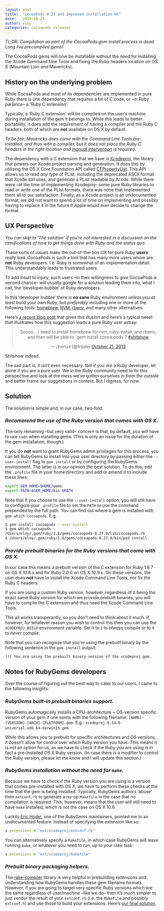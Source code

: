 ```yaml
---
layout: post
title:  "CocoaPods 0.27 and improved installation UX"
date:   2013-10-24
author: eloy
categories: cocoapods releases
---
```


TL;DR: _Compilation as part of the CocoaPods gem install process is dead. Long
live precompiled gems!_

The CocoaPods gems will now be installable _without_
the need for installing the Xcode Command Line Tools and fixing the Ruby
headers location on OS X (Mountain Lion _and_ Mavericks).

<!-- more -->


## History on the underlying problem

While CocoaPods and most of its dependencies are implemented in pure Ruby there
is one dependency that requires a bit of C code, or –in Ruby parlance– a
‘Ruby C extension’.

Typically, a ‘Ruby C extension’ will be compiled on the user’s machine during
installation of the gem it belongs to. While this leads to better portability,
it _does_ add the requirement of having a compiler and the Ruby C headers, both
of which are **not** available on OS X by default.

_To be fair, Mavericks does come with the Command Line Tools pre-installed, and
thus with a compiler, but it does not place the Ruby C headers in the right
location and [manual intervention](https://gist.github.com/goshakkk/5763489) is
required._

The dependency with a C extension that we have is
[Xcodeproj](https://github.com/CocoaPods/Xcodeproj), the library that powers
our Xcode project parsing and generation. It does this by utilising the OS X
Core Foundation API called [CFPropertyList](http://bit.ly/1a9irJT). This API
allows us to read _any type_ of PList, including the deprecated ASCII format
that Xcode still uses, and generate a PList readable by Xcode. While there were
–at the time of implementing Xcodeproj– some pure Ruby libraries to read or
write one of the PList formats, there was none that implemented them all to our
satisfaction. Finally, as a Xcode project is an undocumented format, we did not
want to spend a lot of time on implementing and possibly having to replace it
in the future if Apple would ever decide to change the format.


## UX Perspective

_You can skip to ‘The solution’ if you’re not interested in a discussion on the
ramifications of how to get things done with Ruby and the status quo._

These sorts of issues make the out-of-the-box UX for pure Ruby **users** really
bad. CocoaPods is such a tool that has many more users whom are **not** Ruby
developers. I.e. Ruby is somewhat of an implementation detail. This
understandably leads to frustrated users.

To add insult to injury, such users –in their willingness to give CocoaPods a
second chance– will usually google for a solution leading them into, what I
call, the ‘developer bubble’ of Ruby developers.

In this ‘developer bubble’ there is **no sane** Ruby environment _unless_ you
_at least_ build your own Ruby, but _preferably_ including one or more of the
following tools: [homebrew](http://brew.sh), [RVM](https://rvm.io),
[rbenv](http://rbenv.org), and many other alternatives.

Here’s [a recent blog post](http://bit.ly/14B38md) that gives this illusion and
here’s a typical tweet that illustrates how this suggestion leads a pure Ruby
user astray:

<center>

<blockquote class="twitter-tweet"><p>Soooo... I need to install homebrew for rvm, ruby-install, and rbenv, and then will be able to `gem install cocoa pods`? <a href="https://twitter.com/search?q=%23shitshow&amp;src=hash">#shitshow</a></p>&mdash; ¡ɜɿoɾɪɹℲ (@frijole) <a href="https://twitter.com/frijole/statuses/392339577232703488">October 21, 2013</a></blockquote>
<script async src="//platform.twitter.com/widgets.js" charset="utf-8"></script>

</center>

Shitshow indeed.

The sad part is, it isn’t even necessary. Not if you _are_ a Ruby developer,
let alone if you are a pure user. We in the Ruby community need to fix this
perspective and look at the mess we’ve gotten ourselves in _from the outside_
and better frame our suggestions in context. But I digress, for now.


## Solution

The solution is simple and, in our case, two-fold:

### _Recommend the use of the Ruby version that comes with OS X._

  The only remaining –but very valid– concern is that, by default, you will
  have to use `sudo` when installing gems. (This is only an issue for the
  duration of the gem installation, though.)

  If you do **not** want to grant RubyGems admin privileges for this process,
  you can tell RubyGems to install into your user directory by passing either
  the `--user-install` flag to `gem install` or by configuring the RubyGems
  environment. The latter is in our opinion the best solution. To do this,
  edit the `.profile` file in your home directory and add or amend it to
  include these lines:

  ```sh
  export GEM_HOME=$HOME/gems
  export PATH=$GEM_HOME/bin:$PATH
  ```

  Note that if you choose to use the `--user-install` option, you will still
  have to configure your `.profile` file to set the `PATH` or use the command
  prepended by the full path. You can find out where a gem is installed with
  `gem which cocoapods`. E.g.

  ```sh
  $ gem install cocoapods --user-install
  $ gem which cocoapods
  /Users/eloy/.gem/ruby/1.8/gems/cocoapods-0.27.0/lib/cocoapods.rb
  $ /Users/eloy/.gem/ruby/1.8/gems/cocoapods-0.27.0/bin/pod install
  ```

### _Provide prebuilt binaries for the Ruby versions that come with OS X._

  In our case this means a prebuilt version of the C extension for Ruby 1.8.7
  on OS X 10.8.x and for Ruby 2.0.0 on OS X 10.9.x. On these versions, the
  user does **not** have to install the Xcode Command Line Tools, nor fix the
  Ruby C headers.

  If you are using a custom Ruby version, however, regardless of it being the
  exact same Ruby version for which we provide prebuilt binaries, you _will_
  have to compile the C extension and thus need the Xcode Command Line Tools.

  This all works transperantly, so you don’t need to think about it much. If,
  however, for whatever reason you wish to control this then you can use the
  `XCODEPROJ_BUILD` environment variable. Set it to `1` to _always_ compile or
  to `0` to _never_ compile.

  Note that you can recognize that you’re using the prebuilt binary by the
  following sentence in the `gem install` output:

```
[!] You are using the prebuilt binary version of the xcodeproj gem.
```


## Notes for RubyGems developers

Over the course of figuring out the best way to cater to our users, I came to
the following insights:

### _RubyGems built-in prebuilt binaries support._

  RubyGems automagically installs a CPU-architecture + OS-version specific
  version of your gem if one exists with the following filename:
  `[NAME]-[VERSION]-[ARCH]-[PLATFORM].gem`.
  E.g.: `xcodeproj-0.14.0-universal.x86_64-darwin13.gem`.

  While this allows you to prebuilt for specific architectures and OS versions,
  it doesn’t allow for control over which Ruby version you have. This means it
  is not an option for us, as we have to check if the Ruby you are using is in
  fact a pre-installed OS X Ruby version. (In case there _is_ a modifier to
  control the Ruby version, please let me know and I will update this section.)

### _RubyGems installation without the need for `make`._

  Because we have to check if the Ruby version you are using is a version that
  comes pre-installed with OS X, we have to perform these checks at the time
  that the gem is being installed. Typically, RubyGems authors ‘abuse’ their
  `extconf.rb` to generate a no-op `Makefile` in the case that no compilation
  is required. This, however, means that the user will still need to have
  `make` installed, which is not the case on OS X 10.8.

  Luckily [Eric Hodel](https://twitter.com/drbrain), one of the RubyGems
  maintainers, pointed me to an undocumented feature. Instead of specifying the
  extension like so:

  ```ruby
  s.extensions = "ext/xcodeproj/extconf.rb"
  ```

  You can alternatively specify a `Rakefile`, in which case RubyGems will leave
  running `make`, or whatever you need to run, up to your rake task:

  ```ruby
  s.extensions = "ext/xcodeproj/Rakefile"
  ```

### _Prebuilt binary packaging helpers._

  The [rake-compiler](https://github.com/luislavena/rake-compiler) library is
  very helpful in prebuilding extensions and understanding how RubyGems handles
  these gem filename formats. However, if you are going to target very specific
  Ruby versions which are the same regardless of user/machine –like we do– then
  it’s much simpler to just vendor the result of your `extconf.rb` (i.e. the
  `Makefile` and possibly `extconf.h`) and use those to build your extensions.
  Here’s [our final solution](http://bit.ly/1a9tp25).
